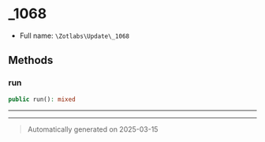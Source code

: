 
# _1068





* Full name: `\Zotlabs\Update\_1068`




## Methods


### run



```php
public run(): mixed
```












***


***
> Automatically generated on 2025-03-15
